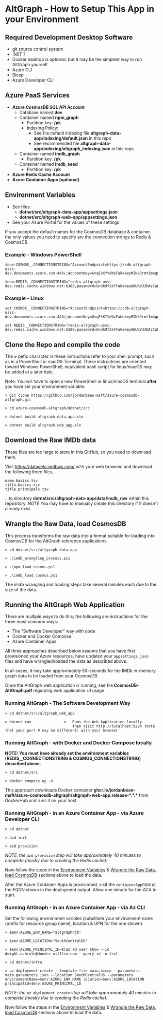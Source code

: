 # AltGraph - How to Setup This App in your Environment

## Required Development Desktop Software

- git source control system
- .NET 7
- Docker desktop is optional, but it may be the simplest way to run AltGraph yourself
- Azure CLI
- Bicep
- Azure Developer CLI

## Azure PaaS Services

- **Azure CosmosDB SQL API Account**
  - Database named **dev**
  - Container named **npm_graph**
    - Partition key: **/pk**
    - Indexing Policy:
      - See file default indexing file **altgraph-data-app/indexing/default.json** in this repo
      - See recommended file **altgraph-data-app/indexing/altgraph_indexing.json** in this repo
  - Container named **imdb_graph**
    - Partition key: **/pk**
  - Container named **imdb_seed**
    - Partition key: **/pk**
- **Azure Redis Cache Account**
- **Azure Container Apps (optional)**

## Environment Variables

- See files:
  - **dotnet/src/altgraph-data-app/appsettings.json**
  - **dotnet/src/altgraph-web-app/appsettings.json**
- See your Azure Portal for the values of these settings

If you accept the default names for the CosmosDB database & container, the only values you need to specify are the connection strings to Redis & CosmosDB.

### Example - Windows PowerShell

```
$env:COSMOS__CONNECTIONSTRING="AccountEndpoint=https://cdb-altgraph-ussc-dev.documents.azure.com:443/;AccountKey=GnqEkKYYdNzFakekeyMINkJrmtIm4gng4kQ9J2kB6uhJjkWJkWJOK768tG0WACDbl7wnHw==;"

$env:REDIS__CONNECTIONSTRING="redis-altgraph-ussc-dev.redis.cache.windows.net:6380,password=Gndk9f2kFFakekey66UKVJ3HAzCaFRkYG8=,ssl=True,abortConnect=False"
```

### Example - Linux

```
set COSMOS__CONNECTIONSTRING="AccountEndpoint=https://cdb-altgraph-ussc-dev.documents.azure.com:443/;AccountKey=GnqEkKYYdNzFakekeyMINkJrmtIm4gng4kQ9J2kB6uhJjkWJkWJOK768tG0WACDbl7wnHw==;"

set REDIS__CONNECTIONSTRING="redis-altgraph-ussc-dev.redis.cache.windows.net:6380,password=Gndk9f2kFFakekey66UKVJ3HAzCaFRkYG8=,ssl=True,abortConnect=False"
```

## Clone the Repo and compile the code

The **>** pefix character in these instructions refer to your shell prompt;
such as in a PowerShell or macOS Terminal. These instructions are oriented
toward Windows PowerShell; equivalent bash script for linux/macOS may be
added at a later date.

Note: You will have to open a new PowerShell or linux/macOS terminal **after**
you have set your environment variable.

```
> git clone https://github.com/jordanbean-msft/azure-cosmosdb-altgraph.git

> cd azure-cosmosdb-altgraph/dotnet/src

> dotnet build altgraph_data_app.sln

> dotnet build altgraph_web_app.sln
```

## Download the Raw IMDb data

These files are too large to store in this GitHub, so you need to download them.

Visit https://datasets.imdbws.com/ with your web browser, and download the
following three files...

```
name.basics.tsv
title.basics.tsv
title.principals.tsv
```

...to directory **dotnet/src/altgraph-data-app/data/imdb_raw** within this repository.
_NOTE_ You may have to manually create this directory if it doesn't already exist.

## Wrangle the Raw Data, load CosmosDB

This process transforms the raw data into a format suitable for loading
into CosmosDB for the AltGraph reference applications.

```
> cd dotnet/src/altgraph-data-app

> .\imdb_wrangling_process.ps1

> .\npm_load_cosmos.ps1

> .\imdb_load_cosmos.ps1
```

The imdb wrangling and loading steps take several minutes each
due to the size of the data.

## Running the AltGraph Web Application

There are multiple ways to do this; the following are instructions
for the three most common ways:

- The "Software Developer" way with code
- Docker and Docker Compose
- Azure Container Apps

All three approaches described below assume that you have first provisioned
your Azure resources, have updated your `appsettings.json` files and have wrangled/loaded
the data as described above.

In all cases, it may take approximately 50-seconds for the IMDb in-memory graph data
to be loaded from your CosmosDB.

Once the AltGraph web application is running, see file **CosmosDB-AltGraph.pdf**
regarding web application UI usage.

### Running AltGraph - The Software Development Way

```
> cd dotnet/src/altgraph_web_app

> dotnet run               <-- Runs the Web Application locally
                               Then visit http://localhost:5224 (note that your port # may be different) with your browser
```

### Running AltGraph - with Docker and Docker Compose locally

**NOTE: You must have already set the environment variables (REDIS\_\_CONNECTIONSTRING & COSMOS_CONNECTIONSTRING) described above.**

```
> cd dotnet/src

> docker compose up -d
```

This approach downloads Docker container **ghcr.io/jordanbean-msft/azure-cosmosdb-altgraph/altgraph-web-app:release-\*.\*.\***
from DockerHub and runs it on your host.

### Running AltGraph - in an Azure Container App - via Azure Developer CLI

```
> cd dotnet

> azd init

> azd provision
```

_NOTE: the `azd provision` step will take approximately 40 minutes to complete (mostly due to creating the Redis cache)._

Now follow the steps in the [Environment Variables](#environment-variables) & [Wrangle the Raw Data, load CosmosDB](#wrangle-the-raw-data-load-cosmosdb) sections above to load the data.

After the Azure Container Apps is provisioned, visit the `containerAppFQDN` at the FQDN shown in the deployment output. Allow one minute for the ACA to start.

### Running AltGraph - in an Azure Container App - via Az CLI

Set the following environment varibles (substitute your environment name (prefix for resource group name), location & UPN for the one shown)

```
> $env:AZURE_ENV_NAME="altgraphrjb"

> $env:AZURE_LOCATION="SouthCentralUS"

> $env:AZURE_PRINCIPAL_ID=$(az ad user show --id dwight.schrute@dunder-mifflin.com --query id -o tsv)
```

```
> cd dotnet/infra

> az deployment create --template-file main.bicep --parameters main.parameters.json --location SouthCentralUS --parameters environmentName=$env:AZURE_ENV_NAME location=$env:AZURE_LOCATION principalId=$env:AZURE_PRINCIPAL_ID
```

_NOTE: the `az deployment create` step will take approximately 40 minutes to complete (mostly due to creating the Redis cache)._

Now follow the steps in the [Environment Variables](#environment-variables) & [Wrangle the Raw Data, load CosmosDB](#wrangle-the-raw-data-load-cosmosdb) sections above to load the data.

